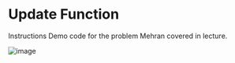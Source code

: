 # Update Function

Instructions
Demo code for the problem Mehran covered in lecture.

![image](https://github.com/Trilochna/Code-In-Place-By-Stanford-University/assets/97858274/e3a88b59-285d-48b8-a6b6-c060a90a01fc)
